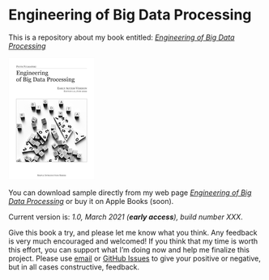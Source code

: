 # Engineering of Big Data Processing
This is a repository about my book entitled: *[Engineering of Big Data Processing](https://fulmanski.pl/books/en/index.php)*

![Engineering of Big Data Processing - book cover](cover.png)

You can download sample directly from my web page *[Engineering of Big Data Processing](https://fulmanski.pl/books/en/index.php)* or buy it on Apple Books (soon).

Current version is: *1.0, March 2021 (**early access**), build number XXX*.

Give this book a try, and please let me know what you think. Any feedback is very much encouraged and welcomed! If you think that my time is worth this effort, you can support what I’m doing now and help me finalize this project. Please use [email](mailto:book@fulmanski.pl) or [GitHub Issues](https://github.com/fulmanp/Learn-Swift-by-doing/issues) to give your positive or negative, but in all cases constructive, feedback.
